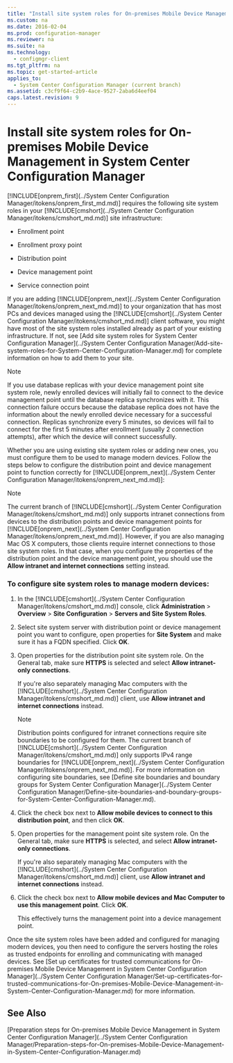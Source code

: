 ```yaml
---
title: "Install site system roles for On-premises Mobile Device Management in System Center Configuration Manager"
ms.custom: na
ms.date: 2016-02-04
ms.prod: configuration-manager
ms.reviewer: na
ms.suite: na
ms.technology: 
  - configmgr-client
ms.tgt_pltfrm: na
ms.topic: get-started-article
applies_to: 
  - System Center Configuration Manager (current branch)
ms.assetid: c3cf9f64-c2b9-4ace-9527-2aba6d4eef04
caps.latest.revision: 9
---
```

# Install site system roles for On-premises Mobile Device Management in System Center Configuration Manager
[!INCLUDE[onprem_first](../System Center Configuration Manager/itokens/onprem_first_md.md)] requires the following site system roles in your [!INCLUDE[cmshort](../System Center Configuration Manager/itokens/cmshort_md.md)] site infrastructure:  
  
-   Enrollment point  
  
-   Enrollment proxy point  
  
-   Distribution point  
  
-   Device management point  
  
-   Service connection point  
  
 If you are adding [!INCLUDE[onprem_next](../System Center Configuration Manager/itokens/onprem_next_md.md)] to your organization that has most PCs and devices managed using the [!INCLUDE[cmshort](../System Center Configuration Manager/itokens/cmshort_md.md)] client software, you might have most of the site system roles installed already as part of your existing infrastructure. If not, see [Add site system roles for System Center Configuration Manager](../System Center Configuration Manager/Add-site-system-roles-for-System-Center-Configuration-Manager.md) for complete information on how to add them to your site.  
  
> [!NOTE]  
>  If you use database replicas with   your device management point site system role, newly enrolled devices will initially fail to connect to the device management point until the database replica  synchronizes with it. This connection failure occurs because the database replica does not have the information about the newly enrolled device necessary for a successful connection. Replicas synchronize every 5 minutes, so devices will fail to connect for the first 5 minutes after enrollment (usually 2 connection attempts), after which the device will connect successfully.  
  
 Whether you are using existing site system roles or adding new ones, you must configure them to be used to manage modern devices. Follow the steps below to configure the distribution point and device management point to function correctly for [!INCLUDE[onprem_next](../System Center Configuration Manager/itokens/onprem_next_md.md)]:  
  
> [!NOTE]  
>  The current branch of [!INCLUDE[cmshort](../System Center Configuration Manager/itokens/cmshort_md.md)] only supports intranet connections from devices to the distribution points and device management points  for [!INCLUDE[onprem_next](../System Center Configuration Manager/itokens/onprem_next_md.md)]. However, if you are also managing Mac OS X computers, those clients require internet connections to those site system roles. In that case, when you configure the properties of the distribution point and the device management point,  you should use the **Allow intranet and internet connections** setting instead.  
  
### To configure site system roles to manage modern devices:  
  
1.  In the [!INCLUDE[cmshort](../System Center Configuration Manager/itokens/cmshort_md.md)] console, click **Administration** > **Overview** > **Site Configuration** > **Servers and Site System Roles**.  
  
2.  Select site system server with distribution point or device management point you want to configure, open properties for **Site System** and make sure it has a FQDN specified. Click **OK**.  
  
3.  Open properties for the distribution point site system role. On the General tab, make sure **HTTPS** is selected and select **Allow intranet-only connections**.  
  
     If you're also separately managing Mac computers with the [!INCLUDE[cmshort](../System Center Configuration Manager/itokens/cmshort_md.md)] client, use **Allow intranet and internet connections** instead.  
  
    > [!NOTE]  
    >  Distribution points configured for intranet connections require site boundaries to be configured for them. The current branch of [!INCLUDE[cmshort](../System Center Configuration Manager/itokens/cmshort_md.md)] only supports IPv4 range boundaries for [!INCLUDE[onprem_next](../System Center Configuration Manager/itokens/onprem_next_md.md)]. For more information on configuring site boundaries, see [Define site boundaries and boundary groups for System Center Configuration Manager](../System Center Configuration Manager/Define-site-boundaries-and-boundary-groups-for-System-Center-Configuration-Manager.md).  
  
4.  Click the check box next to **Allow mobile devices to connect to this distribution point**, and then click **OK**.  
  
5.  Open properties for the management point site system role. On the General tab, make sure **HTTPS** is selected, and select **Allow intranet-only connections**.  
  
     If you're also separately managing Mac computers with the [!INCLUDE[cmshort](../System Center Configuration Manager/itokens/cmshort_md.md)] client, use **Allow intranet and internet connections** instead.  
  
6.  Click the check box next to **Allow mobile devices and Mac Computer to use this management point**. Click **OK**.  
  
     This effectively turns the management point into  a device management point.  
  
 Once the site system roles have been added and configured for managing modern devices, you then need to configure the servers hosting the roles as trusted endpoints for enrolling and communicating with managed devices. See [Set up certificates for trusted communications for On-premises Mobile Device Management in System Center Configuration Manager](../System Center Configuration Manager/Set-up-certificates-for-trusted-communications-for-On-premises-Mobile-Device-Management-in-System-Center-Configuration-Manager.md) for more information.  
  
## See Also  
 [Preparation steps for On-premises Mobile Device Management in System Center Configuration Manager](../System Center Configuration Manager/Preparation-steps-for-On-premises-Mobile-Device-Management-in-System-Center-Configuration-Manager.md)
